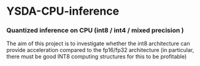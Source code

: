 # YSDA-CPU-inference
### Quantized inference on CPU (int8 / int4 / mixed precision )      
The aim of this project is to investigate whether the int8 architecture can provide acceleration compared to the fp16/fp32 architecture (in particular, there must be good INT8 computing structures for this to be profitable)
